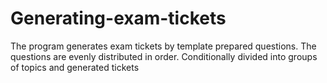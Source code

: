 # Generating-exam-tickets
The program generates exam tickets by template prepared questions. The questions are evenly distributed in order. Conditionally divided into groups of topics and generated tickets
